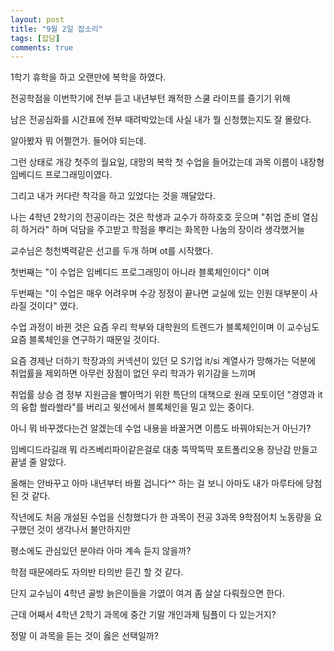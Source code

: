 ```yaml
---
layout: post
title: "9월 2일 잡소리"
tags: [잡담]
comments: true
---
```



1학기 휴학을 하고 오랜만에 복학을 하였다.

전공학점을 이번학기에 전부 듣고 내년부턴 쾌적한 스쿨 라이프를 즐기기 위해

남은 전공심화를 시간표에 전부 때려박았는데 사실 내가 뭘 신청했는지도 잘 몰랐다.

알아봤자 뭐 어쩔껀가. 들어야 되는데.

그런 상태로 개강 첫주의 월요일, 대망의 복학 첫 수업을 들어갔는데 과목 이름이 내장형 임베디드 프로그래밍이였다.

그리고 내가 커다란 착각을 하고 있었다는 것을 깨달았다.

나는 4학년 2학기의 전공이라는 것은 학생과 교수가 하하호호 웃으며 "취업 준비 열심히 하거라" 하며 덕담을 주고받고 학점을 뿌리는 화목한 나눔의 장이라 생각했거늘

교수님은 청천벽력같은 선고를 두개 하며 ot를 시작했다.

첫번째는 "이 수업은 임베디드 프로그래밍이 아니라 블록체인이다" 이며

두번째는 "이 수업은 매우 어려우며 수강 정정이 끝나면 교실에 있는 인원 대부분이 사라질 것이다" 였다.

수업 과정이 바뀐 것은 요즘 우리 학부와 대학원의 트렌드가 블록체인이며 이 교수님도 요즘 블록체인을 연구하기 때문일 것이다.

요즘 경제난 더하기 학장과의 커넥션이 있던 모 S기업 it/si 계열사가 망해가는 덕분에 취업률을 제외하면 아무런 장점이 없던 우리 학과가 위기감을 느끼며

취업률 상승 겸 정부 지원금을 빨아먹기 위한 특단의 대책으로 원래 모토이던 "경영과 it의 융합 쏼라쏼라"를 버리고 윗선에서 블록체인을 밀고 있는 중이다.

아니 뭐 바꾸겠다는건 알겠는데 수업 내용을 바꿀거면 이름도 바꿔야되는거 아닌가?

임베디드라길래 뭐 라즈베리파이같은걸로 대충 뚝딱뚝딱 포트폴리오용 장난감 만들고 끝낼 줄 알았다.

올해는 안바꾸고 아마 내년부터 바뀔 겁니다^^ 하는 걸 보니 아마도 내가 마루타에 당첨된 것 같다.

작년에도 처음 개설된 수업을 신청했다가 한 과목이 전공 3과목 9학점어치 노동량을 요구했던 것이 생각나서 불안하지만

평소에도 관심있던 분야라 아마 계속 듣지 않을까?

학점 때문에라도 자의반 타의반 듣긴 할 것 같다.

단지 교수님이 4학년 골방 늙은이들을 가엾이 여겨 좀 살살 다뤄줬으면 한다.

근데 어째서 4학년 2학기 과목에 중간 기말 개인과제 팀플이 다 있는거지?

정말 이 과목을 듣는 것이 옳은 선택일까?